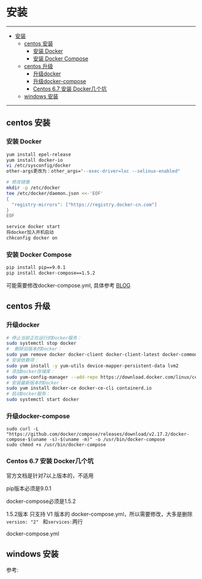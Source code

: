 # 安装

------

- [安装](#安装)
  - [centos 安装](#centos-安装)
    - [安装 Docker](#安装-docker)
    - [安装 Docker Compose](#安装-docker-compose)
  - [centos 升级](#centos-升级)
    - [升级docker](#升级docker)
    - [升级docker-compose](#升级docker-compose)
    - [Centos 6.7 安装 Docker几个坑](#centos-67-安装-docker几个坑)
  - [windows 安装](#windows-安装)

------

## centos 安装 

### 安装 Docker

``` sh
yum install epel-release
yum install docker-io
vi /etc/sysconfig/docker
other-args更改为：other_args="--exec-driver=lxc --selinux-enabled"
```

``` sh
# 修改镜像
mkdir -p /etc/docker
tee /etc/docker/daemon.json <<-'EOF'
{
  "registry-mirrors": ["https://registry.docker-cn.com"]
}
EOF
```

``` sh
service docker start
将docker加入开机启动
chkconfig docker on
```

### 安装 Docker Compose

``` sh
pip install pip==9.0.1
pip install docker-compose==1.5.2
```

可能需要修改docker-compose.yml, 具体参考
[BLOG](https://blog.csdn.net/kinginblue/article/details/73527832)

## centos 升级

### 升级docker

``` sh
# 停止当前正在运行的Docker服务：
sudo systemctl stop docker
#  删除旧版本的Docker：
sudo yum remove docker docker-client docker-client-latest docker-common docker-latest docker-latest-logrotate docker-logrotate docker-engine
# 安装依赖项：
sudo yum install -y yum-utils device-mapper-persistent-data lvm2
# 添加Docker存储库：
sudo yum-config-manager --add-repo https://download.docker.com/linux/centos/docker-ce.repo
# 安装最新版本的Docker：
sudo yum install docker-ce docker-ce-cli containerd.io
# 启动Docker服务：
sudo systemctl start docker
```

### 升级docker-compose

```
sudo curl -L "https://github.com/docker/compose/releases/download/v2.17.2/docker-compose-$(uname -s)-$(uname -m)" -o /usr/bin/docker-compose
sudo chmod +x /usr/bin/docker-compose
```

### Centos 6.7 安装 Docker几个坑

官方文档是针对7以上版本的，不适用

pip版本必须是9.0.1

docker-compose必须是1.5.2

1.5.2版本 只支持 V1 版本的 docker-compose.yml，所以需要修改，大多是删除 `version: "2" ` 和`services:`两行

docker-compose.yml

## windows 安装

参考: 